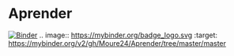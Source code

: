 # Aprender

[![Binder](https://mybinder.org/badge_logo.svg)](https://mybinder.org/v2/gh/Moure24/Aprender/tree/master/master)
.. image:: https://mybinder.org/badge_logo.svg
 :target: https://mybinder.org/v2/gh/Moure24/Aprender/tree/master/master
